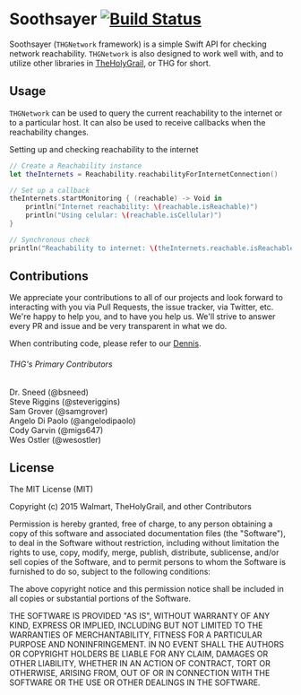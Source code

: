 # Soothsayer [![Build Status](https://travis-ci.org/TheHolyGrail/Soothsayer.svg)](https://travis-ci.org/TheHolyGrail/Soothsayer)

Soothsayer (`THGNetwork` framework) is a simple Swift API for checking network reachability. `THGNetwork` is also designed to work well with, and to utilize other libraries in [TheHolyGrail](https://github.com/TheHolyGrail), or THG for short.

## Usage

`THGNetwork` can be used to query the current reachability to the internet or to a particular host. It can also be used to receive callbacks when the reachability changes.

Setting up and checking reachability to the internet

```Swift
// Create a Reachability instance
let theInternets = Reachability.reachabilityForInternetConnection()

// Set up a callback
theInternets.startMonitoring { (reachable) -> Void in
    println("Internet reachability: \(reachable.isReachable)")
    println("Using celular: \(reachable.isCellular)")
}

// Synchronous check
println("Reachability to internet: \(theInternets.reachable.isReachable)")
```

## Contributions

We appreciate your contributions to all of our projects and look forward to interacting with you via Pull Requests, the issue tracker, via Twitter, etc.  We're happy to help you, and to have you help us.  We'll strive to answer every PR and issue and be very transparent in what we do.

When contributing code, please refer to our [Dennis](https://github.com/TheHolyGrail/Dennis).

###### THG's Primary Contributors

Dr. Sneed (@bsneed)<br>
Steve Riggins (@steveriggins)<br>
Sam Grover (@samgrover)<br>
Angelo Di Paolo (@angelodipaolo)<br>
Cody Garvin (@migs647)<br>
Wes Ostler (@wesostler)<br>

## License

The MIT License (MIT)

Copyright (c) 2015 Walmart, TheHolyGrail, and other Contributors

Permission is hereby granted, free of charge, to any person obtaining a copy
of this software and associated documentation files (the "Software"), to deal
in the Software without restriction, including without limitation the rights
to use, copy, modify, merge, publish, distribute, sublicense, and/or sell
copies of the Software, and to permit persons to whom the Software is
furnished to do so, subject to the following conditions:

The above copyright notice and this permission notice shall be included in all
copies or substantial portions of the Software.

THE SOFTWARE IS PROVIDED "AS IS", WITHOUT WARRANTY OF ANY KIND, EXPRESS OR
IMPLIED, INCLUDING BUT NOT LIMITED TO THE WARRANTIES OF MERCHANTABILITY,
FITNESS FOR A PARTICULAR PURPOSE AND NONINFRINGEMENT. IN NO EVENT SHALL THE
AUTHORS OR COPYRIGHT HOLDERS BE LIABLE FOR ANY CLAIM, DAMAGES OR OTHER
LIABILITY, WHETHER IN AN ACTION OF CONTRACT, TORT OR OTHERWISE, ARISING FROM,
OUT OF OR IN CONNECTION WITH THE SOFTWARE OR THE USE OR OTHER DEALINGS IN THE
SOFTWARE.
